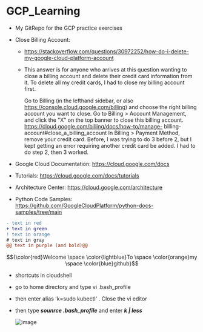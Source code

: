 # GCP_Learning
- My GitRepo for the GCP practice exercises
  
- Close Billing Account:
  - https://stackoverflow.com/questions/30972252/how-do-i-delete-my-google-cloud-platform-account
  - This answer is for anyone who arrives at this question wanting to close a billing account and delete their credit card information from it. To delete all my 
    credit cards, I had to close my billing account first.

    Go to Billing (in the lefthand sidebar, or also https://console.cloud.google.com/billing) and choose the right billing account you want to close.
    Go to Billing > Account Management, and click the "X" on the top banner to close this billing account. https://cloud.google.com/billing/docs/how-to/manage-            billing-account#close_a_billing_account
    In Billing > Payment Method, remove your credit card.
    Before, I was trying to do 3 before 2, but I kept getting an error requiring another credit card be added. I had to do step 2, then 3 worked.

- Google Cloud Documentation: https://cloud.google.com/docs
- Tutorials: https://cloud.google.com/docs/tutorials
- Architecture Center: https://cloud.google.com/architecture
- Python Code Samples: https://github.com/GoogleCloudPlatform/python-docs-samples/tree/main

```diff
- text in red
+ text in green
! text in orange
# text in gray
@@ text in purple (and bold)@@
```
$${\color{red}Welcome \space \color{lightblue}To \space \color{orange}my \space \color{blue}github}$$

- shortcuts in cloudshell
 - go to home directory and type vi .bash_profile
 - then enter alias 'k=sudo kubectl' . Close the vi editor
 - then type _**sounrce .bash_profile**_ and enter _**k | less**_

   ![image](https://github.com/user-attachments/assets/a4e8f379-3004-48b2-a34b-f97f99ddc1a6)

